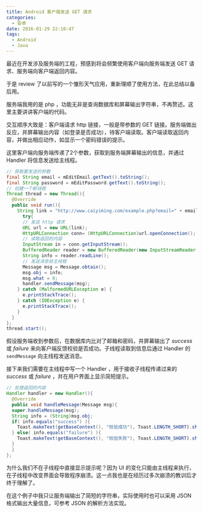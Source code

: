 ```yaml
---
title: Android 客户端发送 GET 请求
categories:
  - 安卓
date: 2016-01-29 22:10:47
tags:
  - Android
  - Java
---
```


最近在开发涉及服务端的工程，预感到将会频繁使用客户端向服务端发送 GET 请求、服务端向客户端返回内容。

于是 review 了以前写的一个雏形天气应用，重新理顺了使用方法，在此总结以备后用。

<!-- more -->

服务端我用的是 php ，功能无非是查询数据库和屏幕输出字符串，不再赘述。这里主要讲讲客户端的代码。

交互顺序大致是：客户端请求 http 链接，一般是带参数的 GET 链接。服务端做出反应，并屏幕输出内容（如登录是否成功），待客户端读取。客户端读取返回内容，并做出相应动作，如显示一个密码错误的提示。

这里客户端向服务端传递了2个参数，获取到服务端屏幕输出的信息，并通过 Handler 将信息发送给主线程。

``` java
// 获取要发送的参数
final String email = mEditEmail.getText().toString();
final String password = mEditPassword.getText().toString();
// 创建一个新线程
Thread thread = new Thread(){
  @Override
  public void run(){
    String link = "http://www.caiyiming.com/example.php?email=" + email + "&password=" + password; //要请求的链接
      try{
      // 发送 http 请求
      URL url = new URL(link);
      HttpURLConnection conn= (HttpURLConnection)url.openConnection(); conn.connect(); 
      // 读取返回的内容
      InputStream in = conn.getInputStream();
      BufferedReader reader = new BufferedReader(new InputStreamReader(in));
      String info = reader.readLine();
      // 发送消息给主线程
      Message msg = Message.obtain();
      msg.obj = info;
      msg.what = 0;
      handler.sendMessage(msg);
    } catch (MalformedURLException e) {
      e.printStackTrace();
    } catch (IOException e) {
      e.printStackTrace();
    }
  }
};
thread.start();
```

假设服务端收到参数后，在数据库内比对了邮箱和密码，并屏幕输出了 _success_ 或 _failure_ 来向客户端反馈校验是否成功。子线程读取到信息后通过 Handler 的 `sendMessage` 向主线程发送消息。

接下来我们需要在主线程中写一个 Handler ，用于接收子线程传递过来的 _success_ 或 _failure_ ，并在用户界面上显示简短提示。

``` java
// 处理返回的内容
Handler handler = new Handler(){
  @Override
  public void handleMessage(Message msg){
  super.handleMessage(msg);
  String info = (String)msg.obj;
  if( info.equals("success") ){
    Toast.makeText(getBaseContext(), "校验成功"), Toast.LENGTH_SHORT).show();
  } else( info.equals("failure") ){
    Toast.makeText(getBaseContext(), "校验失败"), Toast.LENGTH_SHORT).show();
  }
  }
};
```

为什么我们不在子线程中直接显示提示呢？因为 UI 的变化只能由主线程来执行，在子线程中改变界面会导致程序崩溃。这一点我也是在经历过多次崩溃的教训后才终于理解了。

在这个例子中我只让服务端输出了简短的字符串，实际使用时也可以采用 JSON 格式输出大量信息，可参考 JSON 的解析方法实现。